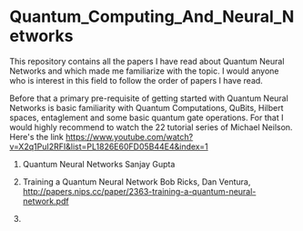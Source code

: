 # Quantum_Computing_And_Neural_Networks
This repository contains all the papers I have read about Quantum Neural Networks and which made me familiarize with the topic.
I would anyone who is interest in this field to follow the order of papers I have read.

Before that a primary pre-requisite of getting started with Quantum Neural Networks is basic familiarity with Quantum Computations, QuBits, Hilbert spaces, entaglement and some basic quantum gate operations. For that I would highly recommend to watch the 22 tutorial series of Michael Neilson. Here's the link https://www.youtube.com/watch?v=X2q1PuI2RFI&list=PL1826E60FD05B44E4&index=1

1. Quantum Neural Networks
Sanjay Gupta

2. Training a Quantum Neural Network
Bob Ricks, Dan Ventura, http://papers.nips.cc/paper/2363-training-a-quantum-neural-network.pdf

2. 
